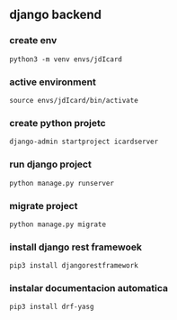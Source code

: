 ## django backend

### create env

 ```python3 -m venv envs/jdIcard```

### active environment

```source envs/jdIcard/bin/activate```


### create python projetc

 ```django-admin startproject icardserver```

 ### run django project

 ```python manage.py runserver```

 ### migrate project

 ```python manage.py migrate```

 ### install django rest framewoek
 ```pip3 install djangorestframework```

 ### instalar documentacion automatica

 ```pip3 install drf-yasg```


## 